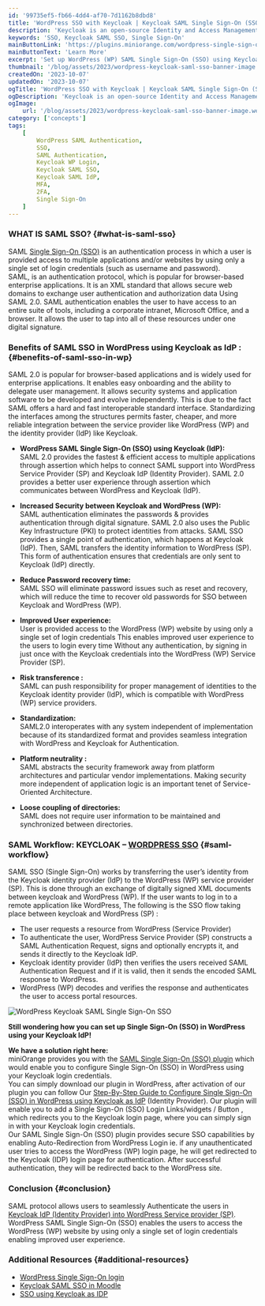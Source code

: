 ```yaml
---
id: '99735ef5-fb66-4dd4-af70-7d1162b8dbd8'
title: 'WordPress SSO with Keycloak | Keycloak SAML Single Sign-On (SSO)'
description: 'Keycloak is an open-source Identity and Access Management system that supports Single Sign-On (SSO) capabilities for WordPress (WP) with their own set of clients. Keycloak supports all the standard identity provider protocols, such as SAML and OpenID Connect.'
keywords: 'SSO, Keycloak SAML SSO, Single Sign-On'
mainButtonLink: 'https://plugins.miniorange.com/wordpress-single-sign-on-sso'
mainButtonText: 'Learn More'
excerpt: 'Set up WordPress (WP) SAML Single Sign-On (SSO) using Keycloak IdP (Identity provider) | Login into WordPress (WP) Using Keycloak as SAML IdP.'
thumbnail: '/blog/assets/2023/wordpress-keycloak-saml-sso-banner-image.webp'
createdOn: '2023-10-07'
updatedOn: '2023-10-07'
ogTitle: 'WordPress SSO with Keycloak | Keycloak SAML Single Sign-On (SSO)'
ogDescription: 'Keycloak is an open-source Identity and Access Management system that supports Single Sign-On (SSO) capabilities for WordPress (WP) with their own set of clients. Keycloak supports all the standard identity provider protocols, such as SAML and OpenID Connect.'
ogImage:
    url: '/blog/assets/2023/wordpress-keycloak-saml-sso-banner-image.webp'
category: ['concepts']
tags:
    [
		WordPress SAML Authentication,
        SSO,
        SAML Authentication,
        Keycloak WP Login,
        Keycloak SAML SSO,
        Keycloak SAML IdP,
        MFA,
        2FA,
        Single Sign-On
    ]
---
```


### WHAT IS SAML SSO? {#what-is-saml-sso}
SAML [Single Sign-On (SSO)](https://blog.miniorange.com/what-is-single-sign-on-sso/) is an authentication process in which a user is provided access to multiple applications and/or websites by using only a single set of login credentials (such as username and password).   
SAML, is an authentication protocol, which is popular for browser-based enterprise applications. It is an XML standard that allows secure web domains to exchange user authentication and authorization data Using SAML 2.0. SAML authentication enables the user to have access to an entire suite of tools, including a corporate intranet, Microsoft Office, and a browser. It allows the user to tap into all of these resources under one digital signature.  

### Benefits of SAML SSO in WordPress using Keycloak as IdP : {#benefits-of-saml-sso-in-wp}
SAML 2.0 is popular for browser-based applications and is widely used for enterprise applications. It enables easy onboarding and the ability to delegate user management. It allows security systems and application software to be developed and evolve independently. This is due to the fact SAML offers a hard and fast interoperable standard interface. Standardizing the interfaces among the structures permits faster, cheaper, and more reliable integration between the service provider like WordPress (WP) and the identity provider (IdP) like Keycloak.  

- **WordPress SAML Single Sign-On (SSO) using Keycloak (IdP):**  
  SAML 2.0 provides the fastest & efficient access to multiple applications through assertion which helps to connect SAML support into WordPress Service Provider (SP) and Keycloak IdP (Identity Provider). SAML 2.0 provides a better user experience through assertion which communicates between WordPress and Keycloak (IdP).  

- **Increased Security between Keycloak and WordPress (WP):**  
  SAML authentication eliminates the passwords & provides authentication through digital signature. SAML 2.0 also uses the Public Key Infrastructure (PKI) to protect identities from attacks. SAML SSO provides a single point of authentication, which happens at Keycloak (IdP). Then, SAML transfers the identity information to WordPress (SP). This form of authentication ensures that credentials are only sent to Keycloak (IdP) directly.  

- **Reduce Password recovery time:**  
  SAML SSO will eliminate password issues such as reset and recovery, which will reduce the time to recover old passwords for SSO between Keycloak and WordPress (WP).  

- **Improved User experience:**  
  User is provided access to the WordPress (WP) website by using only a single set of login credentials This enables improved user experience to the users to login every time Without any authentication, by signing in just once with the Keycloak credentials into the WordPress (WP) Service Provider (SP).  

- **Risk transference :**  
  SAML can push responsibility for proper management of identities to the Keycloak identity provider (IdP), which is compatible with WordPress (WP) service providers.  

- **Standardization:**  
   SAML2.0 interoperates with any system independent of implementation because of its standardized format and provides seamless integration with WordPress and Keycloak for Authentication.  

- **Platform neutrality :**  
   SAML abstracts the security framework away from platform architectures and particular vendor implementations. Making security more independent of application logic is an important tenet of Service-Oriented Architecture.  

- **Loose coupling of directories:**  
   SAML does not require user information to be maintained and synchronized between directories.  

### SAML Workflow: KEYCLOAK – [WORDPRESS SSO](https://plugins.miniorange.com/wordpress-single-sign-on-sso) {#saml-workflow}
SAML SSO (Single Sign-On) works by transferring the user’s identity from the Keycloak identity provider (IdP) to the WordPress (WP) service provider (SP). This is done through an exchange of digitally signed XML documents between keycloak and WordPress (WP). If the user wants to log in to a remote application like WordPress, The following is the SSO flow taking place between keycloak and WordPress (SP) :  

- The user requests a resource from WordPress (Service Provider)
- To authenticate the user, WordPress Service Provider (SP) constructs a SAML Authentication Request, signs and optionally encrypts it, and sends it directly to the Keycloak IdP.
- Keycloak identity provider (IdP) then verifies the users received SAML Authentication Request and if it is valid, then it sends the encoded SAML response to WordPress.
- WordPress (WP) decodes and verifies the response and authenticates the user to access portal resources.

![WordPress Keycloak SAML Single Sign-On SSO](/blog/assets/2023/wordpress-keycloak-saml-sso.webp)  

**Still wondering how you can set up Single Sign-On (SSO) in WordPress using your Keycloak IdP!**

**We have a solution right here:**  
miniOrange provides you with the [SAML Single Sign-On (SSO) plugin](https://wordpress.org/plugins/miniorange-saml-20-single-sign-on/) which would enable you to configure Single Sign-On (SSO) in WordPress using your Keycloak login credentials.  
You can simply download our plugin in WordPress, after activation of our plugin you can follow Our [Step-By-Step Guide to Configure Single Sign-On (SSO) in WordPress using Keycloak as IdP](https://plugins.miniorange.com/saml-single-sign-on-sso-wordpress-using-jboss-keycloak) (Identity Provider). Our plugin will enable you to add a Single Sign-On (SSO) Login Links/widgets / Button , which redirects you to the Keycloak login page, where you can simply sign in with your Keycloak login credentials.  
Our SAML Single Sign-On (SSO) plugin provides secure SSO capabilities by enabling Auto-Redirection from WordPress Login ie. if any unauthenticated user tries to access the WordPress (WP) login page, he will get redirected to the Keycloak (IDP) login page for authentication. After successful authentication, they will be redirected back to the WordPress site.  

### Conclusion {#conclusion}
SAML protocol allows users to seamlessly Authenticate the users in [Keycloak IdP (Identity Provider) into WordPress Service provider (SP)](https://www.youtube.com/watch?v=Io6x1fTNWHI). WordPress SAML Single Sign-On (SSO) enables the users to access the WordPress (WP) website by using only a single set of login credentials enabling improved user experience.  

### Additional Resources {#additional-resources}
- [WordPress Single Sign-On login](https://plugins.miniorange.com/wordpress-single-sign-on-sso)  
- [Keycloak SAML SSO in Moodle](https://plugins.miniorange.com/moodle-saml-single-sign-on-sso-for-keycloak/)  
- [SSO using Keycloak as IDP](https://plugins.miniorange.com/keycloak-single-sign-on-wordpress-sso-saml)